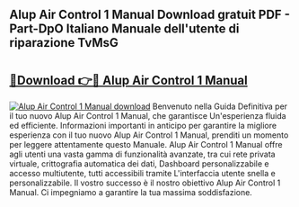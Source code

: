 ## Alup Air Control 1 Manual Download gratuit PDF - Part-DpO Italiano Manuale dell'utente di riparazione TvMsG

# <h2><a href="http://dfggju.blite.top/?on=Alup+Air+Control+1+Manual">🔗Download 👉🔴 Alup Air Control 1 Manual</a></h2>

[![Alup Air Control 1 Manual download](https://i.imgur.com/lujVjoI.png)](http://dfggju.blite.top/?on=Alup+Air+Control+1+Manual)
Benvenuto nella Guida Definitiva per il tuo nuovo Alup Air Control 1 Manual, che garantisce Un'esperienza fluida ed efficiente. Informazioni importanti in anticipo per garantire la migliore esperienza con il tuo nuovo Alup Air Control 1 Manual, prenditi un momento per leggere attentamente questo Manuale. Alup Air Control 1 Manual offre agli utenti una vasta gamma di funzionalità avanzate, tra cui rete privata virtuale, crittografia automatica dei dati, Dashboard personalizzabile e accesso multiutente, tutti accessibili tramite L'interfaccia utente snella e personalizzabile. Il vostro successo è il nostro obiettivo Alup Air Control 1 Manual. Ci impegniamo a garantire la tua massima soddisfazione.
